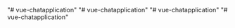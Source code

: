 "# vue-chatapplication" 
"# vue-chatapplication" 
"# vue-chatapplication" 
"# vue-chatapplication" 
